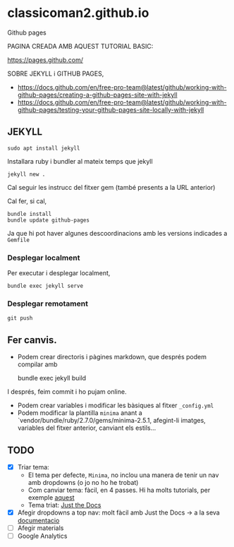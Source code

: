 # classicoman2.github.io
Github pages

PAGINA CREADA AMB AQUEST TUTORIAL BASIC:    

https://pages.github.com/

SOBRE JEKYLL i GITHUB PAGES,

- https://docs.github.com/en/free-pro-team@latest/github/working-with-github-pages/creating-a-github-pages-site-with-jekyll
- https://docs.github.com/en/free-pro-team@latest/github/working-with-github-pages/testing-your-github-pages-site-locally-with-jekyll

## JEKYLL

    sudo apt install jekyll

Installara ruby i bundler al mateix temps que jekyll

    jekyll new . 

Cal seguir les instrucc del fitxer gem (també presents a la URL anterior)

Cal fer, si cal,

    bundle install
    bundle update github-pages

Ja que hi pot haver algunes descoordinacions amb les versions indicades a `Gemfile`

### Desplegar localment

Per executar i desplegar localment, 

    bundle exec jekyll serve

### Desplegar remotament

    git push

## Fer canvis.

- Podem crear directoris i pàgines markdown, que després podem compilar amb 

    bundle exec jekyll build

I després, feim commit i ho pujam online. 

- Podem crear variables i modificar les bàsiques al fitxer `_config.yml`
- Podem modificar la plantilla `minima` anant a `vendor/bundle/ruby/2.7.0/gems/minima-2.5.1, afegint-li imatges, variables del fitxer anterior, canviant els estils...

## TODO
- [x] Triar tema:
  - El tema per defecte, `Minima`, no inclou una manera de tenir un nav amb dropdowns (o jo no ho he trobat)
  - Com canviar tema: fàcil, en 4 passes. Hi ha molts tutorials, per exemple [aquest](https://www.inmotionhosting.com/support/website/jekyll/how-to-change-your-jekyll-theme-with-rubygems/)
  - Tema triat: [Just the Docs](https://jekyllthemes.io/theme/just-the-docs)
- [x] Afegir dropdowns a top nav: molt fàcil amb Just the Docs -> a la seva [documentacio](https://pmarsceill.github.io/just-the-docs/docs/navigation-structure/#pages-with-children)
- [ ] Afegir materials
- [ ] Google Analytics
